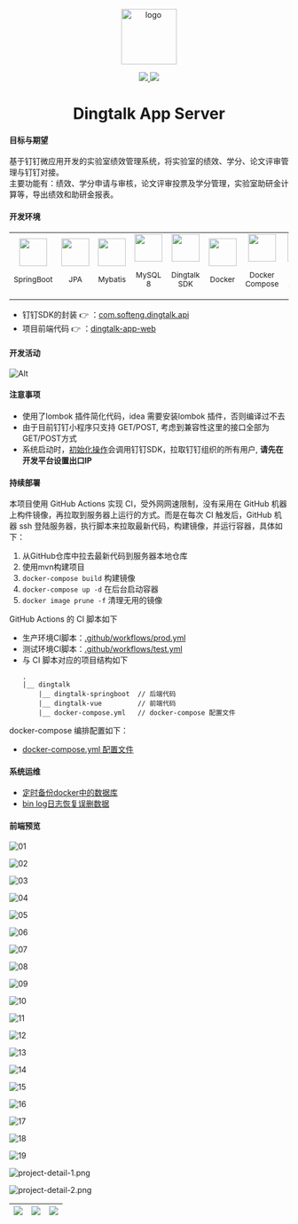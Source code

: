 <p align="center"><img width="100" src="https://i.loli.net/2020/11/12/8pP5y6eHwX1VfLd.png" alt="logo"></p>

<p align="center">
  <a href="https://github.com/nju-softeng/dingtalk-app-server/actions?query=workflow%3ARelease">
    <img src="https://github.com/nju-softeng/dingtalk-app-server/actions/workflows/release.yml/badge.svg?branch=release">
  </a>
  <a href="https://github.com/nju-softeng/dingtalk-app-server/actions?query=workflow%3AMain">
    <img src="https://github.com/nju-softeng/dingtalk-app-server/actions/workflows/main.yml/badge.svg?branch=main">
  </a>
</p>

<h1 align="center">Dingtalk App Server</h1>



#### 目标与期望

基于钉钉微应用开发的实验室绩效管理系统，将实验室的绩效、学分、论文评审管理与钉钉对接。  
主要功能有：绩效、学分申请与审核，论文评审投票及学分管理，实验室助研金计算等，导出绩效和助研金报表。

#### 开发环境

<table>
  <tbody>
    <tr>
      <td align="center" valign="middle">
        <a href="https://spring.io/projects/spring-boot" target="_blank">
          <img width="50px" src="https://spring.io/images/spring-initializr-4291cc0115eb104348717b82161a81de.svg">
        </a>
        <p>
          <sub>SpringBoot</sub>
        </p>
      </td>
      <td align="center" valign="middle">
        <a href="https://spring.io/projects/spring-data-jpa#overview" target="_blank">
          <img width="50px" src="https://i.loli.net/2020/11/13/pR8OtwsSacyuDU7.png">
        </a>
        <p>
          <sub>JPA</sub>
        </p>
      </td>
      <td align="center" valign="middle">
        <a href="https://mybatis.org/mybatis-3/" target="_blank">
          <img width="50px" src="https://i.loli.net/2021/01/06/lSeIVLagyb4TFWN.png">
        </a>
        <p>
          <sub>Mybatis</sub>
        </p>
      </td>
      <td align="center" valign="middle">
        <a href="https://dev.mysql.com/downloads/mysql/">
          <img width="50px" src="https://i.loli.net/2020/11/13/GQE3xMAbWd72hVc.png">
        </a>
        <p>
          <sub>MySQL 8</sub>
        </p>
      </td>
      <td align="center" valign="middle">
        <a href="https://ding-doc.dingtalk.com/doc#/faquestions/vzbp02" target="_blank">
          <img width="50px" src="https://i.loli.net/2020/11/13/DVpc9nF2JToQyHg.png">
        </a>
        <p>
          <sub>Dingtalk SDK</sub>
        </p>
      </td>
      <td align="center" valign="middle">
        <a href="https://docs.docker.com/" target="_blank">
          <img width="50px" src="https://i.loli.net/2020/11/13/27eyNzt698aoilM.png">
        </a>
        <p>
          <sub>Docker</sub>
        </p>
      </td>
      <td align="center" valign="middle">
        <a href="https://docs.docker.com/compose/" target="_blank">
          <img width="50px" src="https://i.loli.net/2020/11/13/TcewOXGMWHLiNtE.jpg">
        </a>
        <p>
          <sub>Docker Compose</sub>
        </p>
      </td>
      <td align="center" valign="middle">
        <a href="https://github.com/features/actions" target="_blank">
          <img width="50px" src="https://i.loli.net/2021/01/06/EcsNSzQZl2TPyB6.png">
        </a>
        <p>
          <sub>Github Actions</sub>
        </p>
      </td>
    </tr>
  </tbody>
</table>

+ 钉钉SDK的封装 👉 ：[com.softeng.dingtalk.api](https://github.com/nju-softeng/dingtalk-app-server/tree/main/src/main/java/com/softeng/dingtalk/api)
+ 项目前端代码  👉 ：[dingtalk-app-web](https://github.com/nju-softeng/dingtalk-app-web)

#### 开发活动
![Alt](https://repobeats.axiom.co/api/embed/006a17484e3c703be3dfc039ab66cdd743f478a8.svg "Repobeats analytics image")

#### 注意事项

+ 使用了lombok 插件简化代码，idea 需要安装lombok 插件，否则编译过不去
+ 由于目前钉钉小程序只支持 GET/POST, 考虑到兼容性这里的接口全部为GET/POST方式
+ 系统启动时，[初始化操作](https://github.com/nju-softeng/dingtalk-app-server/blob/9e302075e2e8d55eb3736162066bf4bf203232c9/src/main/java/com/softeng/dingtalk/service/InitSys.java#L20)会调用钉钉SDK，拉取钉钉组织的所有用户, **请先在开发平台设置出口IP**


#### 持续部署
本项目使用 GitHub Actions 实现 CI，受外网网速限制，没有采用在 GitHub 机器上构件镜像，再拉取到服务器上运行的方式。而是在每次 CI 触发后，GitHub 机器 ssh 登陆服务器，执行脚本来拉取最新代码，构建镜像，并运行容器，具体如下：

1. 从GitHub仓库中拉去最新代码到服务器本地仓库
2. 使用mvn构建项目
3. `docker-compose build` 构建镜像
4. `docker-compose up -d` 在后台启动容器
5. `docker image prune -f` 清理无用的镜像 
   
GitHub Actions 的 CI 脚本如下
+ 生产环境CI脚本：[.github/workflows/prod.yml](https://github.com/nju-softeng/dingtalk-app-server/blob/main/.github/workflows/release.yml)  
+ 测试环境CI脚本：[.github/workflows/test.yml](https://github.com/nju-softeng/dingtalk-app-server/blob/main/.github/workflows/main.yml)  
+ 与 CI 脚本对应的项目结构如下
  ```
  .
  |__ dingtalk
      |__ dingtalk-springboot  // 后端代码
      |__ dingtalk-vue         // 前端代码
      |__ docker-compose.yml   // docker-compose 配置文件
  ```

docker-compose 编排配置如下： 
+ [docker-compose.yml 配置文件](https://github.com/nju-softeng/dingtalk-app-server/wiki/docker_compose.yml)

#### 系统运维
+ [定时备份docker中的数据库](https://www.yuque.com/zhanyeye/devops/gii4pk)
+ [bin log日志恢复误删数据](https://www.cnblogs.com/dslx/p/11578972.html)


#### 前端预览


![01](https://raw.githubusercontent.com/zhanyeye/Figure-bed/win-pic/img/20210516093121.png)

![02](https://raw.githubusercontent.com/zhanyeye/Figure-bed/win-pic/img/20210516093431.png)

![03](https://raw.githubusercontent.com/zhanyeye/Figure-bed/win-pic/img/20210516093514.png)

![04](https://raw.githubusercontent.com/zhanyeye/Figure-bed/win-pic/img/20210516093441.png)

![05](https://raw.githubusercontent.com/zhanyeye/Figure-bed/win-pic/img/20210516093452.png)

![06](https://raw.githubusercontent.com/zhanyeye/Figure-bed/win-pic/img/20210516093502.png)

![07](https://raw.githubusercontent.com/zhanyeye/Figure-bed/win-pic/img/20210516093234.png)

![08](https://raw.githubusercontent.com/zhanyeye/Figure-bed/win-pic/img/20210516093258.png)

![09](https://raw.githubusercontent.com/zhanyeye/Figure-bed/win-pic/img/20210516130529.png)

![10](https://raw.githubusercontent.com/zhanyeye/Figure-bed/win-pic/img/20210516130436.png)

![11](https://raw.githubusercontent.com/zhanyeye/Figure-bed/win-pic/img/20210516130546.png)

![12](https://raw.githubusercontent.com/zhanyeye/Figure-bed/win-pic/img/20210516130546.png)

![13](https://raw.githubusercontent.com/zhanyeye/Figure-bed/win-pic/img/20210516130612.png)

![14](https://raw.githubusercontent.com/zhanyeye/Figure-bed/win-pic/img/20210516093335.png)

![15](https://raw.githubusercontent.com/zhanyeye/Figure-bed/win-pic/img/20210516093409.png)

![16](https://raw.githubusercontent.com/zhanyeye/Figure-bed/win-pic/img/20210516093418.png)

![17](https://raw.githubusercontent.com/zhanyeye/Figure-bed/win-pic/img/20210516093523.png)

![18](https://raw.githubusercontent.com/zhanyeye/Figure-bed/win-pic/img/20210516093536.png)

![19](https://raw.githubusercontent.com/zhanyeye/Figure-bed/win-pic/img/20210516131332.png)

![project-detail-1.png](https://i.loli.net/2021/01/11/w8Tr7lUkK1pOaL9.png)

![project-detail-2.png](https://i.loli.net/2021/01/11/UihclBsEJA5wZab.png)


| <img src="https://i.loli.net/2020/12/12/j4s6RKzX7JTqyiM.png"/> | <img src="https://i.loli.net/2020/12/12/FTiDv3c1HGk5eKM.png"/> | <img src="https://i.loli.net/2020/12/12/GqWDFnU4dLmwXa7.png"/> |
| ------------------------------------------------------ | ------------------------------------------------------ | ------------------------------------------------------ |


  

 
